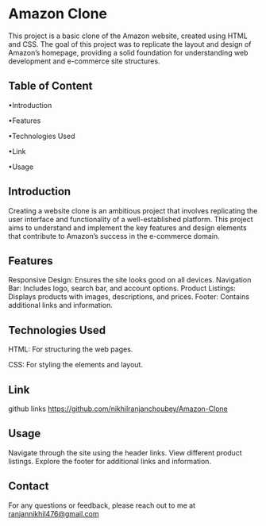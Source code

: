 
# Amazon Clone

This project is a basic clone of the Amazon website, created using HTML and CSS. The goal of this project was to replicate the layout and design of Amazon’s homepage, providing a solid foundation for understanding web development and e-commerce site structures.


## Table of Content

•Introduction

•Features

•Technologies Used

•Link

•Usage


## Introduction
Creating a website clone is an ambitious project that involves replicating the user interface and functionality of a well-established platform. This project aims to understand and implement the key features and design elements that contribute to Amazon’s success in the e-commerce domain.

## Features
Responsive Design: Ensures the site looks good on all devices.
Navigation Bar: Includes logo, search bar, and account options.
Product Listings: Displays products with images, descriptions, and prices.
Footer: Contains additional links and information.
## Technologies Used
HTML: For structuring the web pages.

CSS: For styling the elements and layout.
## Link
github links https://github.com/nikhilranjanchoubey/Amazon-Clone

## Usage
Navigate through the site using the header links.
View different product listings.
Explore the footer for additional links and information.
## Contact
For any questions or feedback, please reach out to me at       ranjannikhil476@gmail.com

